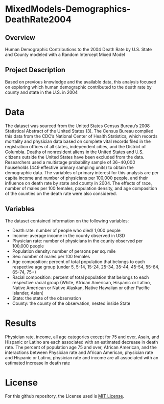 # MixedModels-Demographics-DeathRate2004

## Overview
Human Demographic Contributions to the 2004 Death Rate by U.S. State and County modeled with a Random Intercept Mixed Model

## Project Description
Based on previous knowledge and the available data, this analysis focused on exploring which human demographic contributed to the death rate by county and state in the U.S. in 2004

# Data
The dataset was sourced from the United States Census Bureau’s 2008 Statistical Abstract of the United States (3). The Census Bureau compiled this data from the CDC’s National Center of Health Statistics, which records mortality and physician data based on complete vital records filed in the registration offices of all states, independent cities, and the District of Columbia. Deaths of nonresident aliens in the United States and U.S. citizens outside the United States have been excluded from the data. Researchers used a multistage probability sample of 36−40,000 households (449 effective primary sampling units) to obtain the demographic data. The variables of primary interest for this analysis are per capita income and number of physicians per 100,000 people, and their influence on death rate by state and county in 2004. The effects of race, number of males per 100 females, population density, and age composition of the counties on the death rate were also considered.

## Variables
The dataset contained information on the following variables:
  
* Death rate: number of people who died/ 1,000 people
 * Income: average income in the county observed in USD
 * Physician rate: number of physicians in the county observed per 100,000 people
 * Population density: number of persons per sq. mile
 * Sex:  number of males per 100 females
 * Age composition: percent of total population that belongs to each respective age group (under 5, 5-14, 15-24, 25-34, 35-44, 45-54, 55-64, 65-74, 75+)
 * Racial composition: percent of total population that belongs to each respective racial group (White, African American, Hispanic or Latino, Native American or Native Alaskan, Native Hawaiian or other Pacific Islander, Asian)
 * State: the state of the observation
 * County: the county of the observation, nested inside State


# Results
Physician rate, income, all age categories except for 75 and over, Asain, and Hispanic or Latino are each associated with an estimated decrease in death rate. The percent of population age 75 and over, African American, and the interactions between Physician rate and African American, physician rate and Hispanic or Latino, physician rate and income are all associated with an estimated increase in death rate 



# License
For this github repository, the License used is [MIT License](https://opensource.org/license/mit/).
